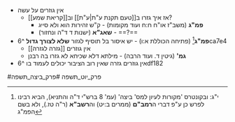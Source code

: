 * אין גוזרים על עשה
	* אז איך גזרו ב[[טעם תקנת ע"ת|ע"ת]] וב[[קריאת שמע]]?
		* **פמ"ג** (משב"ז או"ח ח:ח ועוד מקומות) - ק"ש זהירות הוא ולא סייג
		* **שאג"א** (ישנות ד ד"ה ונחזור) - ==?==
* **פמ"ג**[^1] (פתיחה הכוללת א:ו) - יש איסור בל תוסיף לגזור **שלא לצורך גדול** ^6ca7e4
	* אין גוזרים [[גזרה לגזרה]]
	* **גמ'** (גיטין ד. ועוד הרבה) - מילתא דלא שכיחא לא גזרו בה רבנן
* אין גוזרים גזרה שאין רוב הציבור יכולים לעמוד בו ^6df182

#פרק_יוט_תשפה #פרק_ביצה_תשפה

[^1]:	י"ג: ובקונטרס 'מקורות לעיון למס' ביצה' (עמ' 8 ברש"י ד"ה והתניא), הביא רבינו לפרש כן ע"פ דברי ה**רמב"ם** (ממרים ב:יט) וה**רשב"א** (ר"ה טז.), ולא בשם הפמ"ג